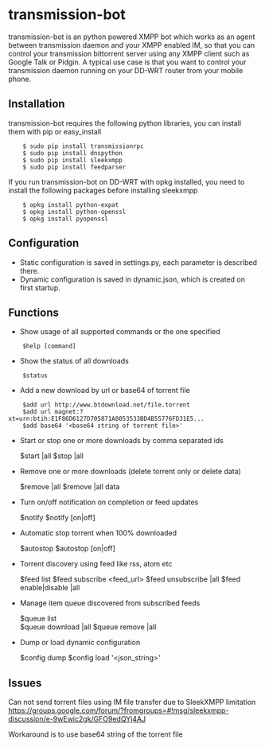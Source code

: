 # transmission-bot

transmission-bot is an python powered XMPP bot which works as an agent 
between transmission daemon and your XMPP enabled IM, so that you can control 
your transmission bittorrent server using any XMPP client such as Google Talk 
or Pidgin.
A typical use case is that you want to control your transmission daemon running
on your DD-WRT router from your mobile phone.


## Installation
transmission-bot requires the following python libraries, you can install them
with pip or easy_install
```
    $ sudo pip install transmissionrpc
    $ sudo pip install dnspython
    $ sudo pip install sleekxmpp
    $ sudo pip install feedparser
```
If you run transmission-bot on DD-WRT with opkg installed, you need to install
the following packages before installing sleekxmpp
```
    $ opkg install python-expat
    $ opkg install python-openssl
    $ opkg install pyopenssl
```
## Configuration
* Static configuration is saved in settings.py, each parameter is described there.
* Dynamic configuration is saved in dynamic.json, which is created on first 
startup.


## Functions
* Show usage of all supported commands or the one specified
```
    $help [command]
```
* Show the status of all downloads
```
    $status
```
* Add a new download by url or base64 of torrent file
```
    $add url http://www.btdownload.net/file.torrent
    $add url magnet:?xt=urn:btih:E1F86D6127D705871A8053533BD4B55776FD31E5...
    $add base64 '<base64 string of torrent file>'
```
* Start or stop one or more downloads by comma separated ids

    $start <ids>|all
    $stop <ids>|all

* Remove one or more downloads (delete torrent only or delete data)

    $remove <ids>|all
    $remove <ids>|all data

* Turn on/off notification on completion or feed updates

    $notify
    $notify [on|off]

* Automatic stop torrent when 100% downloaded

    $autostop
    $autostop [on|off]

* Torrent discovery using feed like rss, atom etc 

    $feed list
    $feed subscribe <feed_url>
    $feed unsubscribe <ids>|all
    $feed enable|disable <ids>|all

* Manage item queue discovered from subscribed feeds

    $queue list             
    $queue download <ids>|all 
    $queue remove <ids>|all   

* Dump or load dynamic configuration 

    $config dump
    $config load '<json_string>'

## Issues
Can not send torrent files using IM file transfer due to SleekXMPP limitation
https://groups.google.com/forum/?fromgroups=#!msg/sleekxmpp-discussion/e-9wEwic2gk/GFO9edQYj4AJ

Workaround is to use base64 string of the torrent file
